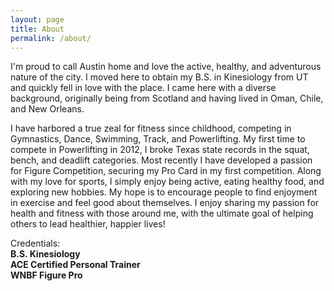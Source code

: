 ```yaml
---
layout: page
title: About
permalink: /about/
---
```

I'm proud to call Austin home and love the active, healthy, and adventurous nature of the city. I moved here to obtain my B.S. in Kinesiology from UT and quickly fell in love with the place. I came here with a diverse background, originally being from Scotland and having lived in Oman, Chile, and New Orleans.  

I have harbored a true zeal for fitness since childhood, competing in Gymnastics, Dance, Swimming, Track, and Powerlifting. My first time to compete in Powerlifting in 2012, I broke Texas state records in the squat, bench, and deadlift categories. Most recently I have developed a passion for Figure Competition, securing my Pro Card in my first competition. Along with my love for sports, I simply enjoy being active, eating healthy food, and exploring new hobbies. My hope is to encourage people to find enjoyment in exercise and feel good about themselves. I enjoy sharing my passion for health and fitness with those around me, with the ultimate goal of helping others to lead healthier, happier lives!

Credentials:  
**B.S. Kinesiology**  
**ACE Certified Personal Trainer**  
**WNBF Figure Pro**


